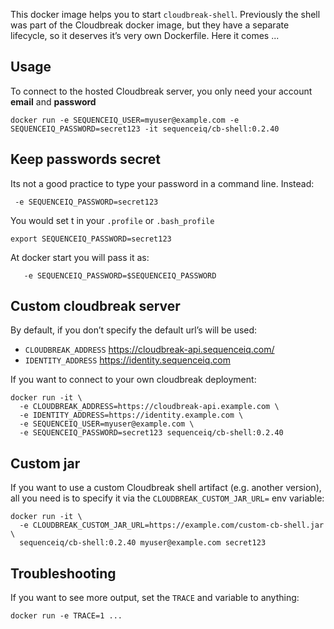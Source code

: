 This docker image helps you to start `cloudbreak-shell`. Previously the shell
was part of the Cloudbreak docker image, but they have a separate lifecycle,
so it deserves it’s very own Dockerfile. Here it comes ...

## Usage

To connect to the hosted Cloudbreak server, you only need your
account **email** and **password**
```
docker run -e SEQUENCEIQ_USER=myuser@example.com -e SEQUENCEIQ_PASSWORD=secret123 -it sequenceiq/cb-shell:0.2.40
```

## Keep passwords secret

Its not a good practice to type your password in a command line. Instead:
```
 -e SEQUENCEIQ_PASSWORD=secret123
```

You would set t in your `.profile` or `.bash_profile`
```
export SEQUENCEIQ_PASSWORD=secret123
```

At docker start you will pass it as:
```
   -e SEQUENCEIQ_PASSWORD=$SEQUENCEIQ_PASSWORD
```

## Custom cloudbreak server

By default, if you don’t specify the default url’s will be used:

- `CLOUDBREAK_ADDRESS` https://cloudbreak-api.sequenceiq.com/
- `IDENTITY_ADDRESS` https://identity.sequenceiq.com

If you want to connect to your own cloudbreak deployment:

```
docker run -it \
  -e CLOUDBREAK_ADDRESS=https://cloudbreak-api.example.com \
  -e IDENTITY_ADDRESS=https://identity.example.com \
  -e SEQUENCEIQ_USER=myuser@example.com \
  -e SEQUENCEIQ_PASSWORD=secret123 sequenceiq/cb-shell:0.2.40
```

## Custom jar

If you want to use a custom Cloudbreak shell artifact (e.g. another version), all you need is to specify it via
the `CLOUDBREAK_CUSTOM_JAR_URL=` env variable:

```
docker run -it \
  -e CLOUDBREAK_CUSTOM_JAR_URL=https://example.com/custom-cb-shell.jar \
  sequenceiq/cb-shell:0.2.40 myuser@example.com secret123
```

## Troubleshooting

If you want to see more output, set the `TRACE` and variable to anything:
```
docker run -e TRACE=1 ...
```
